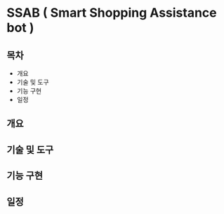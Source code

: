 # SSAB ( Smart Shopping Assistance bot )

## 목차
*  개요
*  기술 및 도구
*  기능 구현
*  일정

## 개요


## 기술 및 도구


## 기능 구현


## 일정

